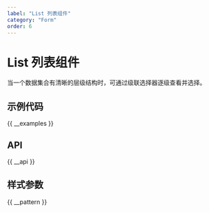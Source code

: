 ```yaml
---
label: "List 列表组件"
category: "Form"
order: 6
---
```


# List 列表组件

当一个数据集合有清晰的层级结构时，可通过级联选择器逐级查看并选择。

## 示例代码

{{ __examples }}

## API

{{ __api }}

## 样式参数

{{ __pattern }}
